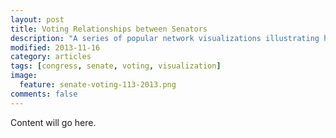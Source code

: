 ```yaml
---
layout: post
title: Voting Relationships between Senators
description: "A series of popular network visualizations illustrating how senators in the 101st through 113th Congresses have voted."
modified: 2013-11-16
category: articles
tags: [congress, senate, voting, visualization]
image:
  feature: senate-voting-113-2013.png
comments: false
---
```


Content will go here.